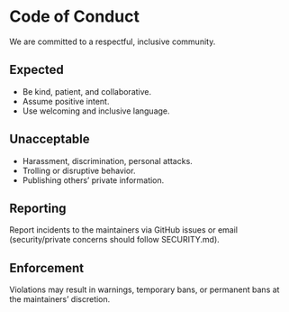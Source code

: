 # Code of Conduct

We are committed to a respectful, inclusive community.

## Expected
- Be kind, patient, and collaborative.
- Assume positive intent.
- Use welcoming and inclusive language.

## Unacceptable
- Harassment, discrimination, personal attacks.
- Trolling or disruptive behavior.
- Publishing others’ private information.

## Reporting
Report incidents to the maintainers via GitHub issues or email (security/private concerns should follow SECURITY.md).

## Enforcement
Violations may result in warnings, temporary bans, or permanent bans at the maintainers’ discretion.
